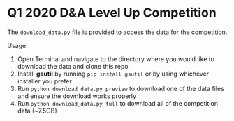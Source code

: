 # Q1 2020 D&A Level Up Competition

The ```download_data.py``` file is provided to access the data for the competition. 

Usage:
1. Open Terminal and navigate to the directory where you would like to download the data and clone this repo
2. Install **gsutil** by running ```pip install gsutil``` or by using whichever installer you prefer
3. Run ```python download_data.py preview``` to download one of the data files and ensure the download works properly
4. Run ```python download_data.py full``` to download all of the competition data (~7.5GB)
